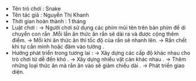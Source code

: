 * Tên trò chơi : Snake
* Tên tác giả : Nguyễn Thị Khanh
* Thời gian hoàn thành : 1 tháng 
* Luật chơi :
       -> Người chơi sử dụng các phím mũi tên trên bàn phím để di chuyển con rắn .Mỗi lần ăn thức ăn rắn sẽ dài ra và được cộng thêm điểm.        -> Mỗi khi ăn thức ăn thì tốc độ của rắn sẽ nhanh lên.
       -> Rắn chết khi tự cắn mình hoặc đâm vào tường .
* Hướng phát triển trong tương lai : 
       -> Xây dựng các cấp độ khác nhau cho trò chơi từ dễ đến khó .
       -> Xây dựng  nhiều vật cản khác nhau .
       -> Thêm những loại thức ăn mà rắn ăn vào sẽ  giảm chiều dài .
       -> Phát triển giao diện.
       
        
